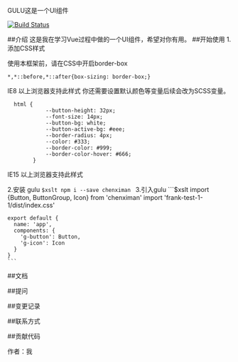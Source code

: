 GULU这是一个UI组件

[![Build Status](https://travis-ci.org/chenximan/gulu.svg?branch=master)](https://travis-ci.org/chenximan/gulu)

##介绍
这是我在学习Vue过程中做的一个UI组件，希望对你有用。
##开始使用
1.添加CSS样式

   使用本框架前，请在CSS中开启border-box

   ```$xslt
   *,*::before,*::after{box-sizing: border-box;}
   ```
   IE8 以上浏览器支持此样式
   你还需要设置默认颜色等变量后续会改为SCSS变量。
   ```$xslt
     html {
               --button-height: 32px;
               --font-size: 14px;
               --button-bg: white;
               --button-active-bg: #eee;
               --border-radius: 4px;
               --color: #333;
               --border-color: #999;
               --border-color-hover: #666;
           }
   ```
   IE15 以上浏览器支持此样式
 
 2.安装 gulu
    ```$xslt
    npm i --save chenximan
    ```
 3.引入gulu
    ```$xslt
    import {Button, ButtonGroup, Icon} from 'chenximan'
    import 'frank-test-1-1/dist/index.css'

    export default {
      name: 'app',
      components: {
        'g-button': Button,
        'g-icon': Icon
      }
    }
    ```
 
##文档

##提问

##变更记录

##联系方式

##贡献代码




作者：我

